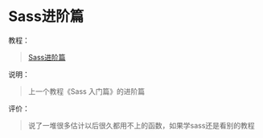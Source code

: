 # Sass进阶篇

教程：
>[Sass进阶篇](http://www.imooc.com/view/436)

说明：
>上一个教程《Sass 入门篇》的进阶篇

评价：
>说了一堆很多估计以后很久都用不上的函数，如果学sass还是看别的教程

